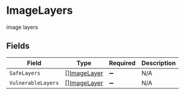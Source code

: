 # ImageLayers

image layers


## Fields

| Field                                             | Type                                              | Required                                          | Description                                       |
| ------------------------------------------------- | ------------------------------------------------- | ------------------------------------------------- | ------------------------------------------------- |
| `SafeLayers`                                      | [][ImageLayer](../../models/shared/imagelayer.md) | :heavy_minus_sign:                                | N/A                                               |
| `VulnerableLayers`                                | [][ImageLayer](../../models/shared/imagelayer.md) | :heavy_minus_sign:                                | N/A                                               |